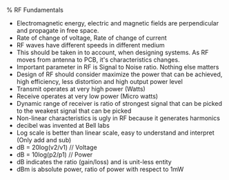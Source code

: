 % RF Fundamentals

* Electromagnetic energy, electric and magnetic fields are perpendicular and propagate in free space.
* Rate of change of voltage, Rate of change of current
* RF waves have different speeds in different medium
* This should be taken in to account, when designing systems. As RF moves from antenna to PCB, it's characteristics changes.
* Important parameter in RF is Signal to Noise ratio. Nothing else matters
* Design of RF should consider maximize the power that can be achieved, high efficiency, less distortion and high output power level
* Transmit operates at very high power (Watts)
* Receive operates at very low power (Micro watts)
* Dynamic range of receiver is ratio of strongest signal that can be picked to the weakest signal that can be picked
* Non-linear characteristics is ugly in RF because it generates harmonics
* decibel was invented at Bell labs
* Log scale is better than linear scale, easy to understand and interpret (Only add and sub)
* dB = 20log(v2/v1) // Voltage
* dB = 10log(p2/p1) // Power
* dB indicates the ratio (gain/loss) and is unit-less entity
* dBm is absolute power, ratio of power with respect to 1mW
